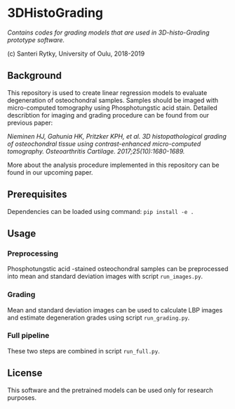 # 3DHistoGrading
*Contains codes for grading models that are used in 3D-histo-Grading prototype software.*

(c) Santeri Rytky, University of Oulu, 2018-2019

## Background

This repository is used to create linear regression models to evaluate degeneration of osteochondral samples.
Samples should be imaged with micro-computed tomography using Phosphotungstic acid stain. 
Detailed describtion for imaging and grading procedure can be found from our previous paper:
 
*Nieminen HJ, Gahunia HK, Pritzker KPH, et al. 
3D histopathological grading of osteochondral tissue using contrast-enhanced micro-computed tomography. 
Osteoarthritis Cartilage. 2017;25(10):1680-1689.*

More about the analysis procedure implemented in this repository can be found in our upcoming paper.

## Prerequisites

Dependencies can be loaded using command: `pip install -e .`

## Usage

### Preprocessing
Phosphotungstic acid -stained osteochondral samples can be preprocessed into mean and standard deviation images with script `run_images.py`.

### Grading
Mean and standard deviation images can be used to calculate LBP images and estimate degeneration grades using script `run_grading.py`.

### Full pipeline
These two steps are combined in script `run_full.py`.

## License

This software and the pretrained models can be used only for research purposes.
